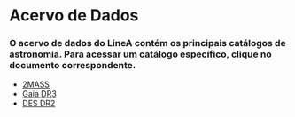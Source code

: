 # Acervo de Dados

### O acervo de dados do LineA contém os principais catálogos de astronomia. Para acessar um catálogo específico, clique no documento correspondente.

- [2MASS](https://userquery-dev.linea.org.br/cms/catalogs/gaia-dr3/)
- [Gaia DR3](https://userquery-dev.linea.org.br/cms/catalogs/gaia-dr3/)
- [DES DR2](https://userquery-dev.linea.org.br/cms/catalogs/des-dr2/)
